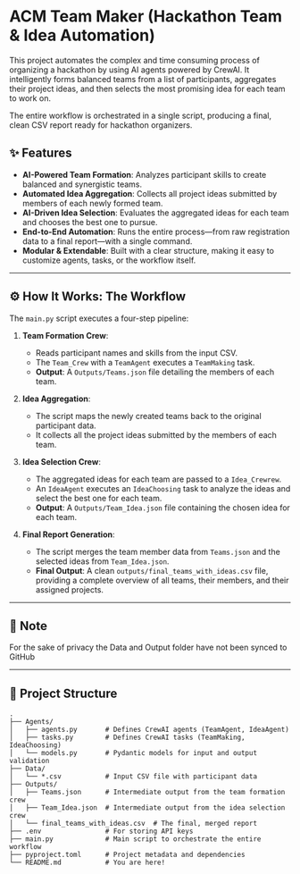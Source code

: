 # ACM Team Maker (Hackathon Team & Idea Automation)

This project automates the complex and time consuming process of organizing a hackathon by using AI agents powered by CrewAI. It intelligently forms balanced teams from a list of participants, aggregates their project ideas, and then selects the most promising idea for each team to work on.

The entire workflow is orchestrated in a single script, producing a final, clean CSV report ready for hackathon organizers.


## ✨ Features

-   **AI-Powered Team Formation**: Analyzes participant skills to create balanced and synergistic teams.
-   **Automated Idea Aggregation**: Collects all project ideas submitted by members of each newly formed team.
-   **AI-Driven Idea Selection**: Evaluates the aggregated ideas for each team and chooses the best one to pursue.
-   **End-to-End Automation**: Runs the entire process—from raw registration data to a final report—with a single command.
-   **Modular & Extendable**: Built with a clear structure, making it easy to customize agents, tasks, or the workflow itself.

---

## ⚙️ How It Works: The Workflow

The `main.py` script executes a four-step pipeline:

1.  **Team Formation Crew**:
    -   Reads participant names and skills from the input CSV.
    -   The `Team_Crew` with a `TeamAgent` executes a `TeamMaking` task.
    -   **Output**: A `Outputs/Teams.json` file detailing the members of each team.

2.  **Idea Aggregation**:
    -   The script maps the newly created teams back to the original participant data.
    -   It collects all the project ideas submitted by the members of each team.

3.  **Idea Selection Crew**:
    -   The aggregated ideas for each team are passed to a `Idea_Crewrew`.
    -   An `IdeaAgent` executes an `IdeaChoosing` task to analyze the ideas and select the best one for each team.
    -   **Output**: A `Outputs/Team_Idea.json` file containing the chosen idea for each team.

4.  **Final Report Generation**:
    -   The script merges the team member data from `Teams.json` and the selected ideas from `Team_Idea.json`.
    -   **Final Output**: A clean `outputs/final_teams_with_ideas.csv` file, providing a complete overview of all teams, their members, and their assigned projects.

---

## 📌 Note

For the sake of privacy the Data and Output folder have not been synced to GitHub

---

## 📁 Project Structure

```
.
├── Agents/
│   ├── agents.py       # Defines CrewAI agents (TeamAgent, IdeaAgent)
│   ├── tasks.py        # Defines CrewAI tasks (TeamMaking, IdeaChoosing)
│   └── models.py       # Pydantic models for input and output validation
├── Data/
│   └── *.csv           # Input CSV file with participant data
├── Outputs/
│   ├── Teams.json      # Intermediate output from the team formation crew
│   ├── Team_Idea.json  # Intermediate output from the idea selection crew
│   └── final_teams_with_ideas.csv  # The final, merged report
├── .env                # For storing API keys
├── main.py             # Main script to orchestrate the entire workflow
├── pyproject.toml      # Project metadata and dependencies
└── README.md           # You are here!
```